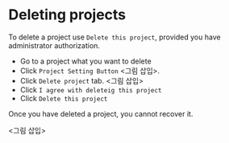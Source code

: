 # Deleting projects

To delete a project use `Delete this project`, provided you have administrator authorization.

* Go to a project what you want to delete
* Click `Project Setting Button` <그림 삽입>.
* Click `Delete project` tab. <그림 삽입>
* Click `I agree with deleteig this project`
* Click `Delete this project`

Once you have deleted a project, you cannot recover it.

<그림 삽입>

